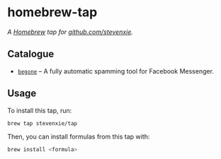 # homebrew-tap

_A [Homebrew](https://brew.sh) tap for
[github.com/stevenxie](https://github.com/stevenxie)._

## Catalogue

- [`begone`](https://github.com/stevenxie/begone) – A fully automatic spamming
  tool for Facebook Messenger.

## Usage

To install this tap, run:

```bash
brew tap stevenxie/tap
```

Then, you can install formulas from this tap with:

```bash
brew install <formula>
```
